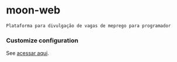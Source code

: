 # moon-web
```
Plataforma para divulgação de vagas de meprego para programador
```

### Customize configuration
See [acessar aqui](https://moon-web.herokuapp.com/).
